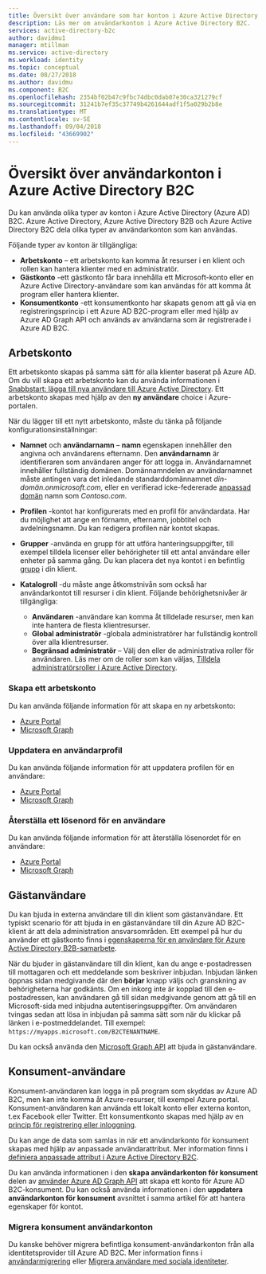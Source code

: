 ```yaml
---
title: Översikt över användare som har konton i Azure Active Directory B2C | Microsoft Docs
description: Läs mer om användarkonton i Azure Active Directory B2C.
services: active-directory-b2c
author: davidmu1
manager: mtillman
ms.service: active-directory
ms.workload: identity
ms.topic: conceptual
ms.date: 08/27/2018
ms.author: davidmu
ms.component: B2C
ms.openlocfilehash: 2354bf02b47c9fbc74dbc0dab07e30ca321279cf
ms.sourcegitcommit: 31241b7ef35c37749b4261644adf1f5a029b2b8e
ms.translationtype: MT
ms.contentlocale: sv-SE
ms.lasthandoff: 09/04/2018
ms.locfileid: "43669902"
---
```

# <a name="overview-of-user-accounts-in-azure-active-directory-b2c"></a>Översikt över användarkonton i Azure Active Directory B2C

Du kan använda olika typer av konton i Azure Active Directory (Azure AD) B2C. Azure Active Directory, Azure Active Directory B2B och Azure Active Directory B2C dela olika typer av användarkonton som kan användas.

Följande typer av konton är tillgängliga:

- **Arbetskonto** – ett arbetskonto kan komma åt resurser i en klient och rollen kan hantera klienter med en administratör.
- **Gästkonto** -ett gästkonto får bara innehålla ett Microsoft-konto eller en Azure Active Directory-användare som kan användas för att komma åt program eller hantera klienter. 
- **Konsumentkonto** -ett konsumentkonto har skapats genom att gå via en registreringsprincip i ett Azure AD B2C-program eller med hjälp av Azure AD Graph API och används av användarna som är registrerade i Azure AD B2C. 

## <a name="work-account"></a>Arbetskonto

Ett arbetskonto skapas på samma sätt för alla klienter baserat på Azure AD. Om du vill skapa ett arbetskonto kan du använda informationen i [Snabbstart: lägga till nya användare till Azure Active Directory](../active-directory/fundamentals/add-users-azure-active-directory.md). Ett arbetskonto skapas med hjälp av den **ny användare** choice i Azure-portalen.

När du lägger till ett nytt arbetskonto, måste du tänka på följande konfigurationsinställningar:

- **Namnet** och **användarnamn** – **namn** egenskapen innehåller den angivna och användarens efternamn. Den **användarnamn** är identifieraren som användaren anger för att logga in. Användarnamnet innehåller fullständig domänen. Domännamndelen av användarnamnet måste antingen vara det inledande standarddomännamnet *din-domän.onmicrosoft.com*, eller en verifierad icke-federerade [anpassad domän](../active-directory/fundamentals/add-custom-domain.md) namn som  *Contoso.com*.
- **Profilen** -kontot har konfigurerats med en profil för användardata. Har du möjlighet att ange en förnamn, efternamn, jobbtitel och avdelningsnamn. Du kan redigera profilen när kontot skapas.
- **Grupper** -använda en grupp för att utföra hanteringsuppgifter, till exempel tilldela licenser eller behörigheter till ett antal användare eller enheter på samma gång. Du kan placera det nya kontot i en befintlig [grupp](../active-directory/fundamentals/active-directory-groups-create-azure-portal.md) i din klient. 
- **Katalogroll** -du måste ange åtkomstnivån som också har användarkontot till resurser i din klient. Följande behörighetsnivåer är tillgängliga:

    - **Användaren** -användare kan komma åt tilldelade resurser, men kan inte hantera de flesta klientresurser.
    - **Global administratör** -globala administratörer har fullständig kontroll över alla klientresurser.
    - **Begränsad administratör** – Välj den eller de administrativa roller för användaren. Läs mer om de roller som kan väljas, [Tilldela administratörsroller i Azure Active Directory](../active-directory/users-groups-roles/directory-assign-admin-roles.md). 

### <a name="create-a-work-account"></a>Skapa ett arbetskonto

Du kan använda följande information för att skapa en ny arbetskonto:

- [Azure Portal](../active-directory/fundamentals/add-users-azure-active-directory.md)
- [Microsoft Graph](https://developer.microsoft.com/en-us/graph/docs/api-reference/v1.0/api/user_post_users)

### <a name="update-a-user-profile"></a>Uppdatera en användarprofil

Du kan använda följande information för att uppdatera profilen för en användare:

- [Azure Portal](../active-directory/fundamentals/active-directory-users-profile-azure-portal.md)
- [Microsoft Graph](https://developer.microsoft.com/en-us/graph/docs/api-reference/v1.0/api/user_update)

### <a name="reset-a-password-for-a-user"></a>Återställa ett lösenord för en användare

Du kan använda följande information för att återställa lösenordet för en användare: 

- [Azure Portal](../active-directory/fundamentals/active-directory-users-reset-password-azure-portal.md)
- [Microsoft Graph](https://developer.microsoft.com/en-us/graph/docs/api-reference/v1.0/api/user_update)

## <a name="guest-user"></a>Gästanvändare

Du kan bjuda in externa användare till din klient som gästanvändare. Ett typiskt scenario för att bjuda in en gästanvändare till din Azure AD B2C-klient är att dela administration ansvarsområden. Ett exempel på hur du använder ett gästkonto finns i [egenskaperna för en användare för Azure Active Directory B2B-samarbete](../active-directory/b2b/user-properties.md).

När du bjuder in gästanvändare till din klient, kan du ange e-postadressen till mottagaren och ett meddelande som beskriver inbjudan. Inbjudan länken öppnas sidan medgivande där den **börjar** knapp väljs och granskning av behörigheterna har godkänts. Om en inkorg inte är kopplad till den e-postadressen, kan användaren gå till sidan medgivande genom att gå till en Microsoft-sida med inbjudna autentiseringsuppgifter. Om användaren tvingas sedan att lösa in inbjudan på samma sätt som när du klickar på länken i e-postmeddelandet. Till exempel: `https://myapps.microsoft.com/B2CTENANTNAME`.

Du kan också använda den [Microsoft Graph API](https://developer.microsoft.com/en-us/graph/docs/api-reference/beta/api/invitation_post) att bjuda in gästanvändare.

## <a name="consumer-user"></a>Konsument-användare

Konsument-användaren kan logga in på program som skyddas av Azure AD B2C, men kan inte komma åt Azure-resurser, till exempel Azure portal.  Konsument-användaren kan använda ett lokalt konto eller externa konton, t.ex Facebook eller Twitter. Ett konsumentkonto skapas med hjälp av en [princip för registrering eller inloggning](../active-directory-b2c/active-directory-b2c-reference-policies.md).

Du kan ange de data som samlas in när ett användarkonto för konsument skapas med hjälp av anpassade användarattribut. Mer information finns i [definiera anpassade attribut i Azure Active Directory B2C](../active-directory-b2c/active-directory-b2c-reference-custom-attr.md).

Du kan använda informationen i den **skapa användarkonton för konsument** delen av [använder Azure AD Graph API](active-directory-b2c-devquickstarts-graph-dotnet.md) att skapa ett konto för Azure AD B2C-konsument. Du kan också använda informationen i den **uppdatera användarkonton för konsument** avsnittet i samma artikel för att hantera egenskaper för kontot.

### <a name="migrate-consumer-user-accounts"></a>Migrera konsument användarkonton

Du kanske behöver migrera befintliga konsument-användarkonton från alla identitetsprovider till Azure AD B2C. Mer information finns i [användarmigrering](active-directory-b2c-user-migration.md) eller [Migrera användare med sociala identiteter](active-directory-b2c-social-migration.md).